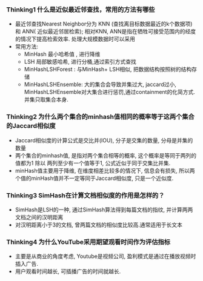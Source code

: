 ### Thinking1	什么是近似最近邻查找，常用的方法有哪些
- 最近邻查找Nearest Neighbor分为 KNN (查找离目标数据最近的k个数据项) 和 ANN( 近似最近邻居检索); 相对KNN, ANN是指在牺牲可接受范围内的经度的情况下提高检索效率. 处理大规模数据时可以采用
- 常用方法: 
    - MinHash 最小哈希值 , 进行降维
    - LSH 局部敏感哈希, 进行分桶,通过索引方式查找
    - MinHashLSHForest : 与MinHash+ LSH相似, 把数据结构按照树的结构存储
    - MinHashLSHEnsemble: 大的集合会导致并集过大, jaccard过小, MinHashLSHEnsemble对大集合进行惩罚,通过containment的化简方式.并集只取集合本身. 


### Thinking2	为什么两个集合的minhash值相同的概率等于这两个集合的Jaccard相似度
- Jaccard相似度的计算公式是交比并(IOU), 分子是交集的数量, 分母是并集的数量
- 两个集合的minhash值, 是指对两个集合相等的概率, 这个概率是等同于两列的值都为1 除以 两列至少有一个值等于1, 公式近似于同于交集比并集.
- minHash值主要用于降维, 在维度相差比较多的情况下, 信息会有损失, 所以两个值的minHash值并不一定等同于Jaccard相似度, 只是一个近似度.




### Thinking3	SimHash在计算文档相似度的作用是怎样的？
- SimHash是LSH的一种, 通过SimHash算法得到每篇文档的指纹, 并计算两两文档之间的汉明距离
- 对汉明距离小于3的文档, 曾两篇文档的相似度比较高.通常适用于长文本


### Thinking4	为什么YouTube采用期望观看时间作为评估指标
- 主要是从商业的角度考虑, Youtube是视频公司, 盈利模式是通过在播放视频时插入广告. 
- 用户观看时间越长, 可插播广告的时间就越长.





